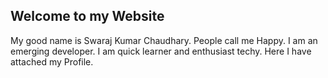 ## Welcome to my Website
My good name is Swaraj Kumar Chaudhary. People call me Happy.
I am an emerging developer. I am quick learner and enthusiast techy.
Here I have attached my Profile.
    
